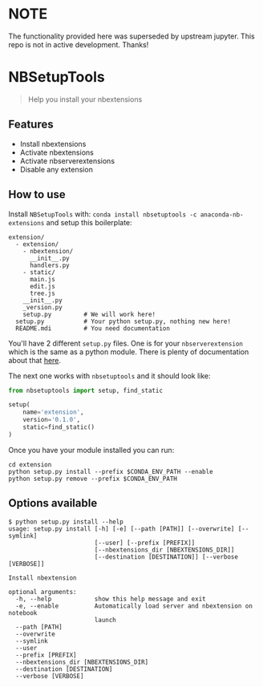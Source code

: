 # NOTE

The functionality provided here was superseded by upstream jupyter.
This repo is not in active development.
Thanks!

# NBSetupTools

> Help you install your nbextensions

## Features

* Install nbextensions
* Activate nbextensions
* Activate nbserverextensions
* Disable any extension

## How to use

Install `NBSetupTools` with: `conda install nbsetuptools -c anaconda-nb-extensions` and setup this
boilerplate:

```
extension/
  - extension/
    - nbextension/
      __init__.py
      handlers.py
    - static/
      main.js
      edit.js
      tree.js
    __init__.py
    _version.py
    setup.py         # We will work here!
  setup.py           # Your python setup.py, nothing new here!
  README.mdi         # You need documentation
```

You'll have 2 different `setup.py` files. One is for your `nbserverextension` which
is the same as a python module. There is plenty of documentation about that
[here](https://docs.python.org/2/distutils/index.html).

The next one works with `nbsetuptools` and it should look like:

``` python
from nbsetuptools import setup, find_static

setup(
    name='extension',
    version='0.1.0',
    static=find_static()
)
```

Once you have your module installed you can run:

```
cd extension
python setup.py install --prefix $CONDA_ENV_PATH --enable
python setup.py remove --prefix $CONDA_ENV_PATH
```

## Options available

```
$ python setup.py install --help
usage: setup.py install [-h] [-e] [--path [PATH]] [--overwrite] [--symlink]
                        [--user] [--prefix [PREFIX]]
                        [--nbextensions_dir [NBEXTENSIONS_DIR]]
                        [--destination [DESTINATION]] [--verbose [VERBOSE]]

Install nbextension

optional arguments:
  -h, --help            show this help message and exit
  -e, --enable          Automatically load server and nbextension on notebook
                        launch
  --path [PATH]
  --overwrite
  --symlink
  --user
  --prefix [PREFIX]
  --nbextensions_dir [NBEXTENSIONS_DIR]
  --destination [DESTINATION]
  --verbose [VERBOSE]
```
